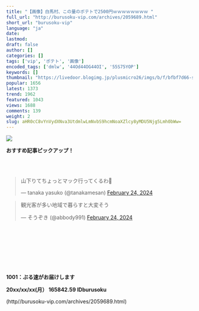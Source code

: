 ```yaml
---
title: "【画像】白馬村、この量のポテトで2500円ｗｗｗｗｗｗｗｗ "
full_url: "http://burusoku-vip.com/archives/2059689.html"
short_url: "burusoku-vip"
language: "ja"
date: 
lastmod: 
draft: false
author: []
categories: []
tags: ['vip', 'ポテト', '画像']
encoded_tags: ['dmlw', '44Od44OG44OI', '55S75YOP']
keywords: []
thumbnail: "https://livedoor.blogimg.jp/plusmicro26/imgs/b/f/bfbf7d66-s.png"
popular: 1656
latest: 1373
trend: 1962
featured: 1043
views: 1688
comments: 139
weight: 2
slug: aHR0cC8vYnVydXNva3UtdmlwLmNvbS9hcmNoaXZlcy8yMDU5Njg5Lmh0bWw=
---
```


![](https://livedoor.blogimg.jp/plusmicro26/imgs/b/f/bfbf7d66-s.png)

<div><p><b>おすすめ記事ピックアップ！</b></p> <p id='divPC2'> </p> <p></p><br> <br> <blockquote class='twitter-tweet'><p lang='ja' dir='ltr'>山下りてちょっとマック行ってくるわ🍟</p>— tanaka yasuko (@tanakamesan) <a href='https//twitter.com/tanakamesan/status/1761536767319261333?ref_src=twsrc%5Etfw'>February 24, 2024</a></blockquote> <blockquote class='twitter-tweet'><p lang='ja' dir='ltr'>観光客が多い地域で暮らすと大変そう</p>— そうぞき (@abbody991) <a href='https//twitter.com/abbody991/status/1761538928291488046?ref_src=twsrc%5Etfw'>February 24, 2024</a></blockquote> <br clear='left'> <br> <br> <p></p> <br> <p id='csw_block'></p> <p id='divSP1'> </p> <br><p><b>1001：ぶる速がお届けします <p> 20xx/xx/xx(月） 165842.59 IDburusoku</p></b></p> <p id='divSP'> </p> </div>

(http//burusoku-vip.com/archives/2059689.html)
